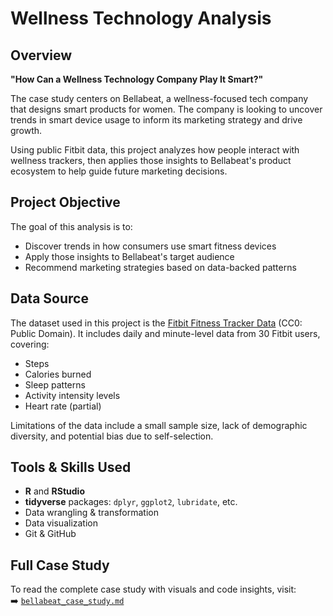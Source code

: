 # Wellness Technology Analysis

## Overview
 
**"How Can a Wellness Technology Company Play It Smart?"**

The case study centers on Bellabeat, a wellness-focused tech company that designs smart products for women. The company is looking to uncover trends in smart device usage to inform its marketing strategy and drive growth.

Using public Fitbit data, this project analyzes how people interact with wellness trackers, then applies those insights to Bellabeat's product ecosystem to help guide future marketing decisions.

## Project Objective

The goal of this analysis is to:

- Discover trends in how consumers use smart fitness devices  
- Apply those insights to Bellabeat's target audience  
- Recommend marketing strategies based on data-backed patterns

## Data Source

The dataset used in this project is the [Fitbit Fitness Tracker Data](https://www.kaggle.com/datasets/arashnic/fitbit) (CC0: Public Domain). It includes daily and minute-level data from 30 Fitbit users, covering:

- Steps  
- Calories burned  
- Sleep patterns  
- Activity intensity levels  
- Heart rate (partial)  

Limitations of the data include a small sample size, lack of demographic diversity, and potential bias due to self-selection.

## Tools & Skills Used

- **R** and **RStudio**
- **tidyverse** packages: `dplyr`, `ggplot2`, `lubridate`, etc.
- Data wrangling & transformation
- Data visualization
- Git & GitHub

## Full Case Study

To read the complete case study with visuals and code insights, visit:  
➡️ [`bellabeat_case_study.md`](bellabeat_case_study.md)
